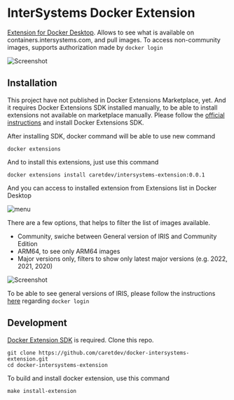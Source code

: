InterSystems Docker Extension
===

[Extension for Docker Desktop](https://docs.docker.com/desktop/extensions/). Allows to see what is available on containers.intersystems.com, and pull images. To access non-community images, supports authorization made by `docker login`

![Screenshot](https://raw.githubusercontent.com/caretdev/docker-intersystems-extension/main/img/screenshot1.png)

Installation
---

This project have not published in Docker Extensions Marketplace, yet. 
And it requires Docker Extensions SDK installed manually, to be able to install extensions not available on marketplace manually. Please follow the [official instructions](https://docs.docker.com/desktop/extensions-sdk) and install Docker Extensions SDK.

After installing SDK, docker command will be able to use new command

```shell
docker extensions
```

And to install this extensions, just use this command

```shell
docker extensions install caretdev/intersystems-extension:0.0.1
```

And you can access to installed extension from Extensions list in Docker Desktop

![menu](https://raw.githubusercontent.com/caretdev/docker-intersystems-extension/main/img/full-screenshot.png)

There are a few options, that helps to filter the list of images available.

- Community, swiche between General version of IRIS and Community Edition
- ARM64, to see only ARM64 images
- Major versions only, filters to show only latest major versions (e.g. 2022, 2021, 2020)

![Screenshot](https://raw.githubusercontent.com/caretdev/docker-intersystems-extension/main/img/screenshot2.png)

To be able to see general versions of IRIS, please follow the instructions [here](https://community.intersystems.com/post/introducing-intersystems-container-registry) regarding `docker login`

Development
---

[Docker Extension SDK](https://docs.docker.com/desktop/extensions-sdk) is required. Clone this repo.

```shell
git clone https://github.com/caretdev/docker-intersystems-extension.git
cd docker-intersystems-extension
```

To build and install docker extension, use this command

```shell
make install-extension
```
